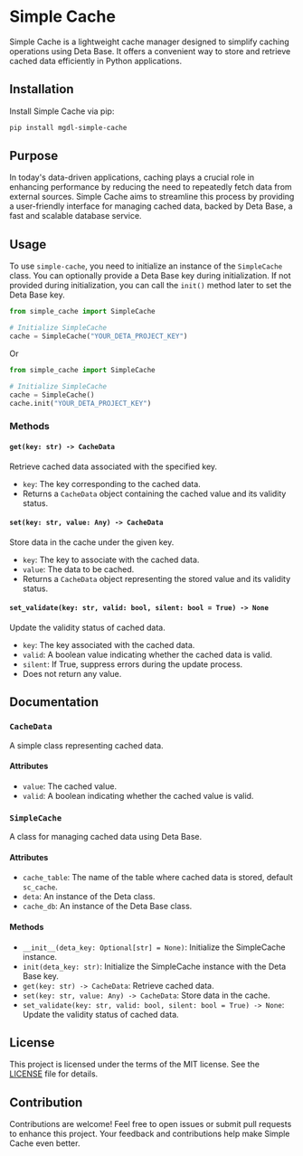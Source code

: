 # Simple Cache

Simple Cache is a lightweight cache manager designed to simplify caching operations using Deta Base. It offers a convenient way to store and retrieve cached data efficiently in Python applications.

## Installation

Install Simple Cache via pip:

```bash
pip install mgdl-simple-cache
```

## Purpose

In today's data-driven applications, caching plays a crucial role in enhancing performance by reducing the need to repeatedly fetch data from external sources. Simple Cache aims to streamline this process by providing a user-friendly interface for managing cached data, backed by Deta Base, a fast and scalable database service.

## Usage

To use `simple-cache`, you need to initialize an instance of the `SimpleCache` class. You can optionally provide a Deta Base key during initialization. If not provided during initialization, you can call the `init()` method later to set the Deta Base key.

```python
from simple_cache import SimpleCache

# Initialize SimpleCache
cache = SimpleCache("YOUR_DETA_PROJECT_KEY")
```

Or

```python
from simple_cache import SimpleCache

# Initialize SimpleCache
cache = SimpleCache()
cache.init("YOUR_DETA_PROJECT_KEY")
```

### Methods

#### `get(key: str) -> CacheData`

Retrieve cached data associated with the specified key.

- `key`: The key corresponding to the cached data.
- Returns a `CacheData` object containing the cached value and its validity status.

#### `set(key: str, value: Any) -> CacheData`

Store data in the cache under the given key.

- `key`: The key to associate with the cached data.
- `value`: The data to be cached.
- Returns a `CacheData` object representing the stored value and its validity status.

#### `set_validate(key: str, valid: bool, silent: bool = True) -> None`

Update the validity status of cached data.

- `key`: The key associated with the cached data.
- `valid`: A boolean value indicating whether the cached data is valid.
- `silent`: If True, suppress errors during the update process.
- Does not return any value.

## Documentation

### `CacheData`

A simple class representing cached data.

#### Attributes

- `value`: The cached value.
- `valid`: A boolean indicating whether the cached value is valid.

### `SimpleCache`

A class for managing cached data using Deta Base.

#### Attributes

- `cache_table`: The name of the table where cached data is stored, default `sc_cache`.
- `deta`: An instance of the Deta class.
- `cache_db`: An instance of the Deta Base class.

#### Methods

- `__init__(deta_key: Optional[str] = None)`: Initialize the SimpleCache instance.
- `init(deta_key: str)`: Initialize the SimpleCache instance with the Deta Base key.
- `get(key: str) -> CacheData`: Retrieve cached data.
- `set(key: str, value: Any) -> CacheData`: Store data in the cache.
- `set_validate(key: str, valid: bool, silent: bool = True) -> None`: Update the validity status of cached data.

## License

This project is licensed under the terms of the MIT license. See the [LICENSE](./LICENSE) file for details.

## Contribution

Contributions are welcome! Feel free to open issues or submit pull requests to enhance this project. Your feedback and contributions help make Simple Cache even better.
